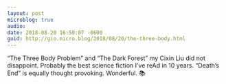 ```yaml
---
layout: post
microblog: true
audio: 
date: 2018-08-20 16:50:07 -0600
guid: http://gio.micro.blog/2018/08/20/the-three-body.html
---
```

“The Three Body Problem” and “The Dark Forest” my Cixin Liu did not disappoint. Probably the best science fiction I’ve reAd in 10 years. “Death’s End” is equally thought provoking. Wonderful. 📚

